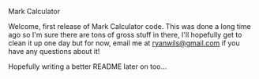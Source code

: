 Mark Calculator

Welcome, first release of Mark Calculator code. This was done a long time ago
so I'm sure there are tons of gross stuff in there, I'll  hopefully get to 
clean it up one day but for now, email me at ryanwils@gmail.com if you have 
any questions about it!

Hopefully writing a better README later on too...
